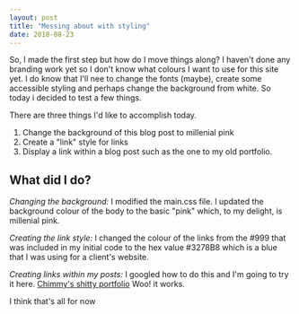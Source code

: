 ```yaml
---
layout: post
title: "Messing about with styling"
date: 2018-08-23
---
```


So, I made the first step but how do I move things along? I haven't done any branding work yet so I don't know what colours I want to use for this site yet. I do know that I'll nee to change the fonts (maybe), create some accessible styling and perhaps change the background from white. So today i decided to test a few things. 

There are three things I'd like to accomplish today. 
1. Change the background of this blog post to millenial pink
2. Create a "link" style for links
3. Display a link within a blog post such as the one to my old portfolio. 

## What did I do?
*Changing the background:* I modified the main.css file. I updated the background colour of the body to the basic "pink" which, to my delight, is millenial pink. 

*Creating the link style:* I changed the colour of the links from the #999 that was included in my initial code to the hex value #3278B8 which is a blue that I was using for a client's website. 

*Creating links within my posts:* I googled how to do this and I'm going to try it here. [Chimmy's shitty portfolio](https://docs.google.com/presentation/d/1PXrh6hX5beEu9kVZdvG5lwpn_lp1vBN_vVgp3mi4Kpw/edit#slide=id.gc6f80d1ff_0_0)
Woo! it works. 

I think that's all for now


